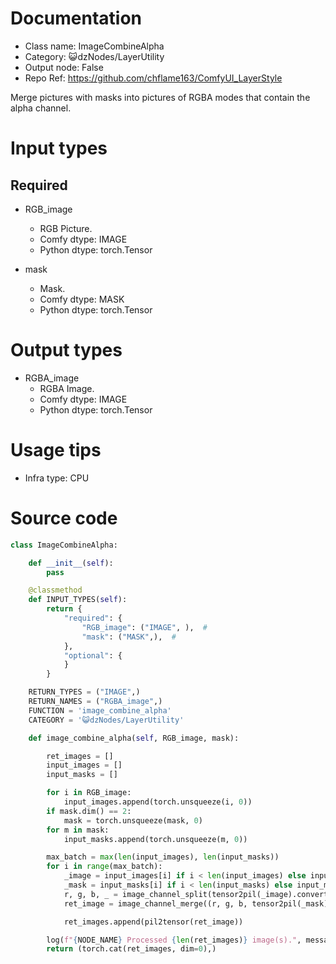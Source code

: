 # Documentation
- Class name: ImageCombineAlpha
- Category: 😺dzNodes/LayerUtility
- Output node: False
- Repo Ref: https://github.com/chflame163/ComfyUI_LayerStyle

Merge pictures with masks into pictures of RGBA modes that contain the alpha channel.

# Input types

## Required

- RGB_image
    - RGB Picture.
    - Comfy dtype: IMAGE
    - Python dtype: torch.Tensor

- mask
    - Mask.
    - Comfy dtype: MASK
    - Python dtype: torch.Tensor

# Output types

- RGBA_image
    - RGBA Image.
    - Comfy dtype: IMAGE
    - Python dtype: torch.Tensor

# Usage tips
- Infra type: CPU

# Source code
```python
class ImageCombineAlpha:

    def __init__(self):
        pass

    @classmethod
    def INPUT_TYPES(self):
        return {
            "required": {
                "RGB_image": ("IMAGE", ),  #
                "mask": ("MASK",),  #
            },
            "optional": {
            }
        }

    RETURN_TYPES = ("IMAGE",)
    RETURN_NAMES = ("RGBA_image",)
    FUNCTION = 'image_combine_alpha'
    CATEGORY = '😺dzNodes/LayerUtility'

    def image_combine_alpha(self, RGB_image, mask):

        ret_images = []
        input_images = []
        input_masks = []

        for i in RGB_image:
            input_images.append(torch.unsqueeze(i, 0))
        if mask.dim() == 2:
            mask = torch.unsqueeze(mask, 0)
        for m in mask:
            input_masks.append(torch.unsqueeze(m, 0))

        max_batch = max(len(input_images), len(input_masks))
        for i in range(max_batch):
            _image = input_images[i] if i < len(input_images) else input_images[-1]
            _mask = input_masks[i] if i < len(input_masks) else input_masks[-1]
            r, g, b, _ = image_channel_split(tensor2pil(_image).convert('RGB'), 'RGB')
            ret_image = image_channel_merge((r, g, b, tensor2pil(_mask).convert('L')), 'RGBA')

            ret_images.append(pil2tensor(ret_image))

        log(f"{NODE_NAME} Processed {len(ret_images)} image(s).", message_type='finish')
        return (torch.cat(ret_images, dim=0),)
```